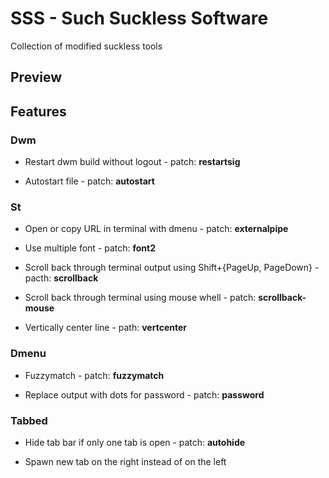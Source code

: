 # SSS - Such Suckless Software

Collection of modified suckless tools

## Preview

## Features

### Dwm

- Restart dwm build without logout - patch: **restartsig**

- Autostart file - patch: **autostart**

### St

- Open or copy URL in terminal with dmenu - patch: **externalpipe**

- Use multiple font - patch: **font2**

- Scroll back through terminal output using Shift+{PageUp, PageDown} - pacth: **scrollback**

- Scroll back through terminal using mouse whell - patch: **scrollback-mouse**

- Vertically center line - path: **vertcenter**

### Dmenu

- Fuzzymatch - patch: **fuzzymatch**

- Replace output with dots for password - patch: **password**



### Tabbed

- Hide tab bar if only one tab is open - patch: **autohide**

- Spawn new tab on the right instead of on the left
